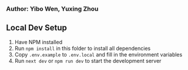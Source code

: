 ### Author: Yibo Wen, Yuxing Zhou

## Local Dev Setup
1. Have NPM installed
2. Run `npm install` in this folder to install all dependencies
3. Copy `.env.example` to `.env.local` and fill in the environment variables
4. Run `next dev` or `npm run dev` to start the development server

